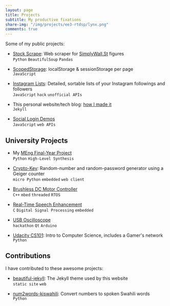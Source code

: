 ```yaml
---
layout: page
title: Projects
subtitle: My productive fixations
share-img: "/img/projects/ee3-rtdsp/lynx.png"
comments: true
---
```


Some of my public projects:

* [Stock Scrape](https://github.com/eugenius1/stock-scrape): Web scraper for [SimplyWall.St](https://simplywall.st/) figures  
`Python` `BeautifulSoup` `Pandas`

* [ScopedStorage](https://github.com/eugenius1/scoped-storage): localStorage & sessionStorage per page  
`JavaScript`

* [Instagram Lists](/projects/instagram-lists): Detailed, sortable lists of your Instagram followings and followers  
`JavaScript` `hack` `unofficial APIs`

* This personal website/tech blog: [how I made it](/blog/how-i-made-this-website/ "How I made this website!")  
`Jekyll`

* [Social Login Demos](/social-login-demos/)  
`JavaScript` `web APIs`

## University Projects

* My [MEng Final-Year Project](/fyp)  
`Python` `High-Level Synthesis`

* [Crypto-Key](https://github.com/eugenius1/esys-cw1 "EE3: Embedded Systems"): Random-number and random-password generator using a Geiger counter  
`micro Python` `embedded` `web client`

* [Brushless DC Motor Controller](https://github.com/eugenius1/esys-cw2 "EE3: Embedded Systems")  
`C++` `mbed` `threaded` `RTOS`

* [Real-Time Speech Enhancement](/projects/ee3-rtdsp/ "EE3: Real-Time Digital Signal Processing")  
`C` `Digital Signal Processing` `embedded`

* [USB Oscilloscope](http://www.harrybeadle.co.uk/fbhack/ "Written by teammate Harry Beadle")  
`hackathon` `Qt` `Arduino`

* [Udacity CS101](https://github.com/eugenius1/Udacity-CS101): Intro to Computer Science, includes a Gamer's network  
`Python`

## Contributions

I have contributed to these awesome projects:

* [beautiful-jekyll](https://github.com/daattali/beautiful-jekyll): The Jekyll theme used by this website  
`static site` `web`

* [num2words-kiswahili](https://github.com/machakux/num2words-kiswahili): Convert numbers to spoken Swahili words  
`Python`
